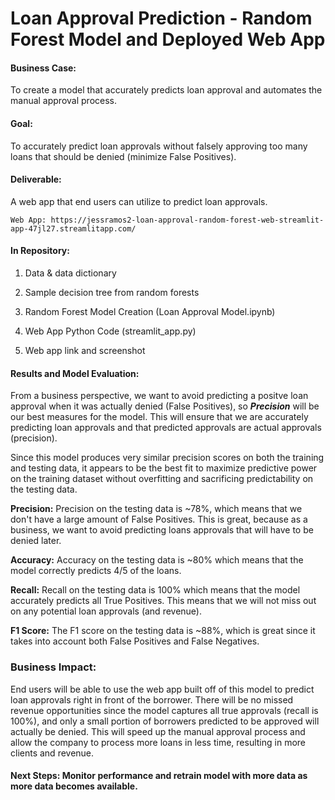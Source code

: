 
# Loan Approval Prediction - Random Forest Model and Deployed Web App

#### Business Case: 
To create a model that accurately predicts loan approval and automates the manual approval process. 

#### Goal: 
To accurately predict loan approvals without falsely approving too many loans that should be denied (minimize False Positives). 

#### Deliverable: 
A web app that end users can utilize to predict loan approvals. 

    Web App: https://jessramos2-loan-approval-random-forest-web-streamlit-app-47jl27.streamlitapp.com/

#### In Repository:

1. Data & data dictionary

2. Sample decision tree from random forests

3. Random Forest Model Creation (Loan Approval Model.ipynb)

4. Web App Python Code (streamlit_app.py)

5. Web app link and screenshot


#### Results and Model Evaluation: 

From a business perspective, we want to avoid predicting a positve loan approval when it was actually denied (False Positives), so ***Precision*** will be our best measures for the model. This will ensure that we are accurately predicting loan approvals and that predicted approvals are actual approvals (precision). 

Since this model produces very similar precision scores on both the training and testing data, it appears to be the best fit to maximize predictive power on the training dataset without overfitting and sacrificing predictability on the testing data. 

**Precision:** 
Precision on the testing data is ~78%, which means that we don't have a large amount of False Positives. This is great, because as a business, we want to avoid predicting loans approvals that will have to be denied later. 


**Accuracy:**
Accuracy on the testing data is ~80% which means that the model correctly predicts 4/5 of the loans. 


**Recall:**
 Recall on the testing data is 100% which means that the model accurately predicts all True Positives. This means that we will not miss out on any potential loan approvals (and revenue). 


**F1 Score:**
The F1 score on the testing data is ~88%, which is great since it takes into account both False Positives and False Negatives. 


### Business Impact: 

End users will be able to use the web app built off of this model to predict loan approvals right in front of the borrower. There will be no missed revenue opportunities since the model captures all true approvals (recall is 100%), and only a small portion of borrowers predicted to be approved will actually be denied. This will speed up the manual approval process and allow the company to process more loans in less time, resulting in more clients and revenue. 


#### Next Steps: Monitor performance and retrain model with more data as more data becomes available. 
